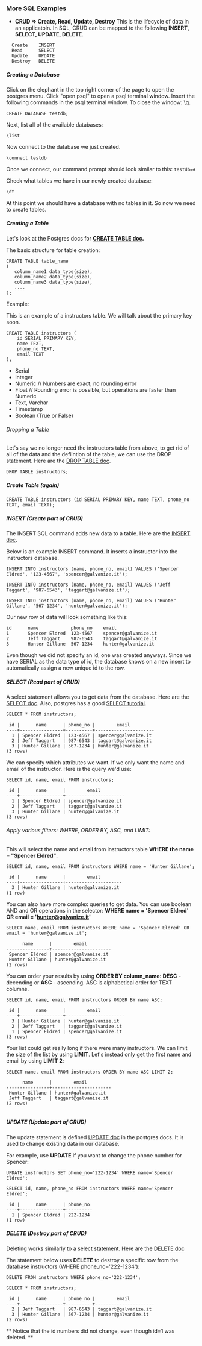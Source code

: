 ### More SQL Examples

- __CRUD => Create, Read, Update, Destroy__ This is the lifecycle of data in an applicatoin.  In SQL, CRUD can be mapped to the following __INSERT, SELECT, UPDATE, DELETE__.

```
  Create	INSERT
  Read		SELECT
  Update	UPDATE
  Destroy	DELETE
```

##### Creating a Database

Click on the elephant in the top right corner of the page to open the postgres menu. Click "open psql" to open a psql terminal window. Insert the following commands in the psql terminal window. To close the window: \q.

```
CREATE DATABASE testdb;
```

Next, list all of the available databases:

```
\list
```

Now connect to the database we just created.

```
\connect testdb
```
Once we connect, our command prompt should look similar to this: ```testdb=#```

Check what tables we have in our newly created database:

```
\dt
```

At this point we should have a database with no tables in it.  So now we need to create tables.

##### Creating a Table

Let's look at the Postgres docs for __[CREATE TABLE doc](http://www.postgresql.org/docs/9.3/static/sql-createtable.html).__

The basic structure for table creation:  

```
CREATE TABLE table_name
(
   column_name1 data_type(size),
   column_name2 data_type(size),
   column_name3 data_type(size),
   ....
);
```

Example:

This is an example of a instructors table.  We will talk about the primary key soon.

```
CREATE TABLE instructors (
    id SERIAL PRIMARY KEY,
    name TEXT,
    phone_no TEXT,
    email TEXT
);
```

* Serial
* Integer
* Numeric // Numbers are exact, no rounding error
* Float // Rounding error is possible, but operations are faster than Numeric
* Text, Varchar
* Timestamp
* Boolean (True or False)

###### Dropping a Table

Let's say we no longer need the instructors table from above, to get rid of all of the data and the defiintion of the table, we can use the DROP statement.  Here are the [DROP TABLE doc](http://www.postgresql.org/docs/9.3/static/sql-droptable.html).

```
DROP TABLE instructors;
```

##### Create Table (again)

```
CREATE TABLE instructors (id SERIAL PRIMARY KEY, name TEXT, phone_no TEXT, email TEXT);
```


##### INSERT (Create part of CRUD)

The INSERT SQL command adds new data to a table.  Here are the [INSERT doc](http://www.postgresql.org/docs/9.3/static/sql-insert.html).

Below is an example INSERT command.  It inserts a instructor into the instructors database.

```
INSERT INTO instructors (name, phone_no, email) VALUES ('Spencer Eldred', '123-4567', 'spencer@galvanize.it');

INSERT INTO instructors (name, phone_no, email) VALUES ('Jeff Taggart', '987-6543', 'taggart@galvanize.it');

INSERT INTO instructors (name, phone_no, email) VALUES ('Hunter Gillane', '567-1234', 'hunter@galvanize.it');
```

Our new row of data will look something like this:

```
id		name           	phone_no	email
1   	Spencer Eldred 	123-4567	spencer@galvanize.it
2		Jeff Taggart	987-6543	taggart@galvanize.it
3		Hunter Gillane	567-1234	hunter@galvanize.it

```

Even though we did not specify an id, one was created anyways.  Since we have SERIAL as the data type of id, the database knows on a new insert to automatically assign a new unique id to the row.

##### SELECT (Read part of CRUD)

A select statement allows you to get data from the database.  Here are the [SELECT doc](http://www.postgresql.org/docs/9.3/static/sql-select.html).  Also, postgres has a good [SELECT tutorial](http://www.postgresql.org/docs/9.3/static/tutorial-select.html).  

```
SELECT * FROM instructors;

 id |      name      | phone_no |        email         
----+----------------+----------+----------------------
  1 | Spencer Eldred | 123-4567 | spencer@galvanize.it
  2 | Jeff Taggart   | 987-6543 | taggart@galvanize.it
  3 | Hunter Gillane | 567-1234 | hunter@galvanize.it
(3 rows)
```

We can specify which attributes we want.  If we only want the name and email of the instructor.  Here is the query we'd use:

```
SELECT id, name, email FROM instructors;

 id |      name      |        email         
----+----------------+----------------------
  1 | Spencer Eldred | spencer@galvanize.it
  2 | Jeff Taggart   | taggart@galvanize.it
  3 | Hunter Gillane | hunter@galvanize.it
(3 rows)
```
###### Apply various filters: WHERE, ORDER BY, ASC, and LIMIT:

This will select the name and email from instructors table **WHERE the name = "Spencer Eldred"**.

```
SELECT id, name, email FROM instructors WHERE name = 'Hunter Gillane';

 id |      name      |        email        
----+----------------+---------------------
  3 | Hunter Gillane | hunter@galvanize.it
(1 row)

```

You can also have more complex queries to get data.  You can use boolean AND and OR operations in the selector: **WHERE name = 'Spencer Eldred' OR email = 'hunter@galvanize.it'**

```
SELECT name, email FROM instructors WHERE name = 'Spencer Eldred' OR email = 'hunter@galvanize.it';

      name      |        email         
----------------+----------------------
 Spencer Eldred | spencer@galvanize.it
 Hunter Gillane | hunter@galvanize.it
(2 rows)

```
You can order your results by using **ORDER BY column_name**: **DESC** - decending or **ASC** - ascending. ASC is alphabetical order for TEXT columns.


```
SELECT id, name, email FROM instructors ORDER BY name ASC;

 id |      name      |        email         
----+----------------+----------------------
  3 | Hunter Gillane | hunter@galvanize.it
  2 | Jeff Taggart   | taggart@galvanize.it
  1 | Spencer Eldred | spencer@galvanize.it
(3 rows)

```

Your list could get really long if there were many instructors. We can limit the size of the list by using **LIMIT**.  Let's instead only get the first name and email by using **LIMIT 2**:

```
SELECT name, email FROM instructors ORDER BY name ASC LIMIT 2;

      name      |        email         
----------------+----------------------
 Hunter Gillane | hunter@galvanize.it
 Jeff Taggart   | taggart@galvanize.it
(2 rows)


```

##### UPDATE (Update part of CRUD)

The update statement is defined [UPDATE doc](http://www.postgresql.org/docs/9.3/static/sql-update.html) in the postgres docs.  It is used to change existing data in our database.

For example, use **UPDATE** if you want to change the phone number for Spencer:

```
UPDATE instructors SET phone_no='222-1234' WHERE name='Spencer Eldred';

SELECT id, name, phone_no FROM instructors WHERE name='Spencer Eldred';

 id |      name      | phone_no
----+----------------+----------
  1 | Spencer Eldred | 222-1234
(1 row)
```

##### DELETE (Destroy part of CRUD)

Deleting works similarly to a select statement.  Here are the [DELETE doc](http://www.postgresql.org/docs/9.3/static/sql-delete.html)

The statement below uses **DELETE** to destroy a specific row from the database instructors (WHERE phone_no='222-1234'):

```
DELETE FROM instructors WHERE phone_no='222-1234';

SELECT * FROM instructors;

 id |      name      | phone_no |        email         
----+----------------+----------+----------------------
  2 | Jeff Taggart   | 987-6543 | taggart@galvanize.it
  3 | Hunter Gillane | 567-1234 | hunter@galvanize.it
(2 rows)
```
** Notice that the id numbers did not change, even though id=1 was deleted. **
